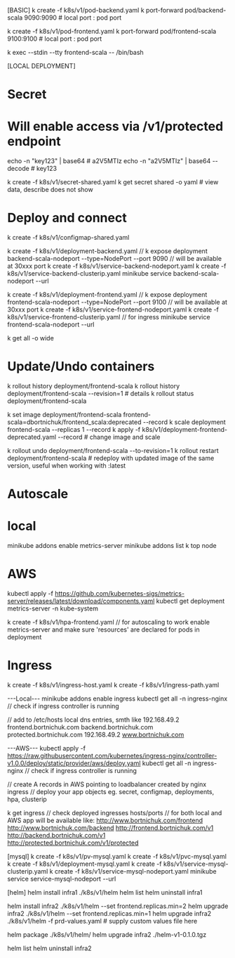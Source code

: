 
[BASIC]
k create -f k8s/v1/pod-backend.yaml
k port-forward pod/backend-scala 9090:9090  # local port : pod port

k create -f k8s/v1/pod-frontend.yaml
k port-forward pod/frontend-scala 9100:9100  # local port : pod port

k exec --stdin --tty frontend-scala -- /bin/bash

[LOCAL DEPLOYMENT]
# Secret
# Will enable access via /v1/protected endpoint
echo -n "key123" | base64 # a2V5MTIz
echo -n "a2V5MTIz" | base64 --decode # key123

k create -f k8s/v1/secret-shared.yaml
k get secret shared -o yaml # view data, describe does not show

# Deploy and connect

k create -f k8s/v1/configmap-shared.yaml

k create -f k8s/v1/deployment-backend.yaml
// k expose deployment backend-scala-nodeport --type=NodePort --port 9090 // will be available at 30xxx port
k create -f k8s/v1/service-backend-nodeport.yaml
k create -f k8s/v1/service-backend-clusterip.yaml
minikube service backend-scala-nodeport --url

k create -f k8s/v1/deployment-frontend.yaml
// k expose deployment frontend-scala-nodeport --type=NodePort --port 9100 // will be available at 30xxx port
k create -f k8s/v1/service-frontend-nodeport.yaml
k create -f k8s/v1/service-frontend-clusterip.yaml // for ingress
minikube service frontend-scala-nodeport --url


k get all -o wide

# Update/Undo containers
k rollout history deployment/frontend-scala
k rollout history deployment/frontend-scala --revision=1 # details
k rollout status deployment/frontend-scala

k set image deployment/frontend-scala frontend-scala=dbortnichuk/frontend_scala:deprecated --record
k scale deployment frontend-scala --replicas 1 --record
k apply -f k8s/v1/deployment-frontend-deprecated.yaml --record  # change image and scale

k rollout undo deployment/frontend-scala --to-revision=1
k rollout restart deployment/frontend-scala # redeploy with updated image of the same version, useful when working with :latest

# Autoscale
# local
minikube addons enable metrics-server
minikube addons list
k top node

# AWS
kubectl apply -f https://github.com/kubernetes-sigs/metrics-server/releases/latest/download/components.yaml
kubectl get deployment metrics-server -n kube-system

k create -f k8s/v1/hpa-frontend.yaml //  for autoscaling to work enable metrics-server and make sure 'resources' are declared for pods in deployment


# Ingress
k create -f k8s/v1/ingress-host.yaml
k create -f k8s/v1/ingress-path.yaml

---Local---
minikube addons enable ingress
kubectl get all -n ingress-nginx // check if ingress controller is running

// add to /etc/hosts local dns entries, smth like
192.168.49.2    frontend.bortnichuk.com backend.bortnichuk.com protected.bortnichuk.com
192.168.49.2    www.bortnichuk.com

---AWS---
kubectl apply -f https://raw.githubusercontent.com/kubernetes/ingress-nginx/controller-v1.0.0/deploy/static/provider/aws/deploy.yaml
kubectl get all -n ingress-nginx // check if ingress controller is running

// create A records in AWS pointing to loadbalancer created by nginx ingress
// deploy your app objects eg. secret, configmap, deployments, hpa, clusterip

k get ingress // check deployed ingresses hosts/ports
// for both local and AWS app will be available like:
http://www.bortnichuk.com/frontend
http://www.bortnichuk.com/backend
http://frontend.bortnichuk.com/v1
http://backend.bortnichuk.com/v1
http://protected.bortnichuk.com/v1/protected

[mysql]
k create -f k8s/v1/pv-mysql.yaml
k create -f k8s/v1/pvc-mysql.yaml
k create -f k8s/v1/deployment-mysql.yaml
k create -f k8s/v1/service-mysql-clusterip.yaml
k create -f k8s/v1/service-mysql-nodeport.yaml
minikube service service-mysql-nodeport --url

[helm]
helm install infra1 ./k8s/v1/helm
helm list
helm uninstall infra1

helm install infra2 ./k8s/v1/helm --set frontend.replicas.min=2
helm upgrade infra2 ./k8s/v1/helm --set frontend.replicas.min=1
helm upgrade infra2 ./k8s/v1/helm -f prd-values.yaml # supply custom values file here

helm package ./k8s/v1/helm/
helm upgrade infra2 ./helm-v1-0.1.0.tgz

helm list
helm uninstall infra2







